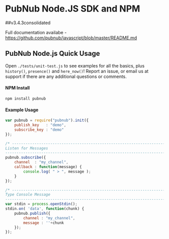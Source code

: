 # PubNub Node.JS SDK and NPM 
##v3.4.3consolidated

Full documentation availabe - https://github.com/pubnub/javascript/blob/master/README.md

## PubNub Node.js Quick Usage

Open `./tests/unit-test.js` to see examples for all the basics,
plus `history()`, `presence()` and `here_now()`! 
Report an issue, or email us at support if there are any
additional questions or comments.

#### NPM Install

```
npm install pubnub
```

#### Example Usage

```javascript
var pubnub = require("pubnub").init({
    publish_key   : "demo",
    subscribe_key : "demo"
});

/* ---------------------------------------------------------------------------
Listen for Messages
--------------------------------------------------------------------------- */
pubnub.subscribe({
    channel  : "my_channel",
    callback : function(message) {
        console.log( " > ", message );
    }
});

/* ---------------------------------------------------------------------------
Type Console Message
--------------------------------------------------------------------------- */
var stdin = process.openStdin();
stdin.on( 'data', function(chunk) {
    pubnub.publish({
        channel : "my_channel",
        message : ''+chunk
    });
});
```
